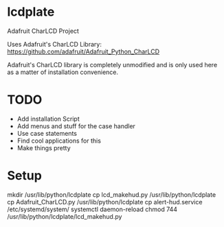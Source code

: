 # lcdplate
Adafruit CharLCD Project

Uses Adafruit's CharLCD Library:
https://github.com/adafruit/Adafruit_Python_CharLCD

Adafruit's CharLCD library is completely unmodified and is only used here as a matter of installation convenience.

# TODO

 - Add installation Script
 - Add menus and stuff for the case handler
 - Use case statements
 - Find cool applications for this
 - Make things pretty

# Setup

mkdir /usr/lib/python/lcdplate
cp lcd_makehud.py /usr/lib/python/lcdplate
cp Adafruit_CharLCD.py /usr/lib/python/lcdplate
cp alert-hud.service /etc/systemd/system/
systemctl daemon-reload
chmod 744 /usr/lib/python/lcdplate/lcd_makehud.py


